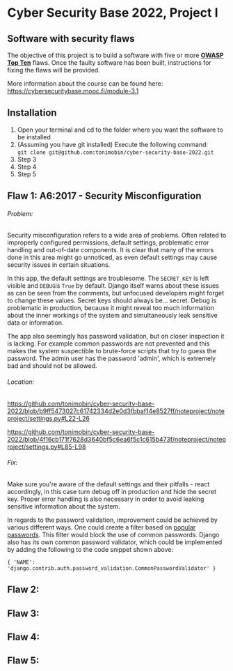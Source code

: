 # Cyber Security Base 2022, Project I

## Software with security flaws

The objective of this project is to build a software with five or more [**OWASP Top Ten**](https://owasp.org/www-project-top-ten/) flaws. Once the faulty software has been built, instructions for fixing the flaws will be provided. 

More information about the course can be found here: https://cybersecuritybase.mooc.fi/module-3.1

## Installation

1. Open your terminal and cd to the folder where you want the software to be installed
2. (Assuming you have git installed) Execute the following command: <br/>
`git clone git@github.com:tonimobin/cyber-security-base-2022.git`
3. Step 3
4. Step 4
5. Step 5

## Flaw 1: A6:2017 - Security Misconfiguration

###### Problem: 
Security misconfiguration refers to a wide area of problems. Often related to improperly configured permissions, default settings, problematic error handling and out-of-date components. It is clear that many of the errors done in this area might go unnoticed, as even default settings may cause security issues in certain situations.

In this app, the default settings are troublesome. The `SECRET_KEY` is left visible and `DEBUG`is `True` by default. Django itself warns about these issues as can be seen from the comments, but unfocused developers might forget to change these values. Secret keys should always be... secret. Debug is problematic in production, because it might reveal too much information about the inner workings of the system and simultaneously leak sensitive data or information.

The app also seemingly has password validation, but on closer inspection it is lacking. For example common passwords are not prevented and this makes the system suspectible to brute-force scripts that try to guess the password. The admin user has the password 'admin', which is extremely bad and should not be allowed.

###### Location: 
https://github.com/tonimobin/cyber-security-base-2022/blob/b9ff5473027c61742334d2e0d3fbbaf14e8527ff/noteproject/noteproject/settings.py#L22-L26

https://github.com/tonimobin/cyber-security-base-2022/blob/4f16cb171f7628d3640bf5c6ea6f5c1c615b473f/noteproject/noteproject/settings.py#L85-L98

###### Fix: 
Make sure you're aware of the default settings and their pitfalls - react accordingly, in this case turn debug off in production and hide the secret key. Proper error handling is also necessary in order to avoid leaking sensitive information about the system. 

In regards to the password validation, improvement could be achieved by various different ways. One could create a filter based on [popular passwords](https://github.com/danielmiessler/SecLists/tree/master/Passwords). This filter would block the use of common passwords. Django also has its own common password validator, which could be implemented by adding the following to the code snippet shown above:

`{ 'NAME': 'django.contrib.auth.password_validation.CommonPasswordValidator' }`


## Flaw 2: 

## Flaw 3: 

## Flaw 4: 

## Flaw 5: 


